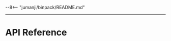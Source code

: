 --8<-- "jumanji/binpack/README.md"

---
# API Reference
[//]: # (::: jumanji.environments.combinatorial.binpack.env.BinPack)
